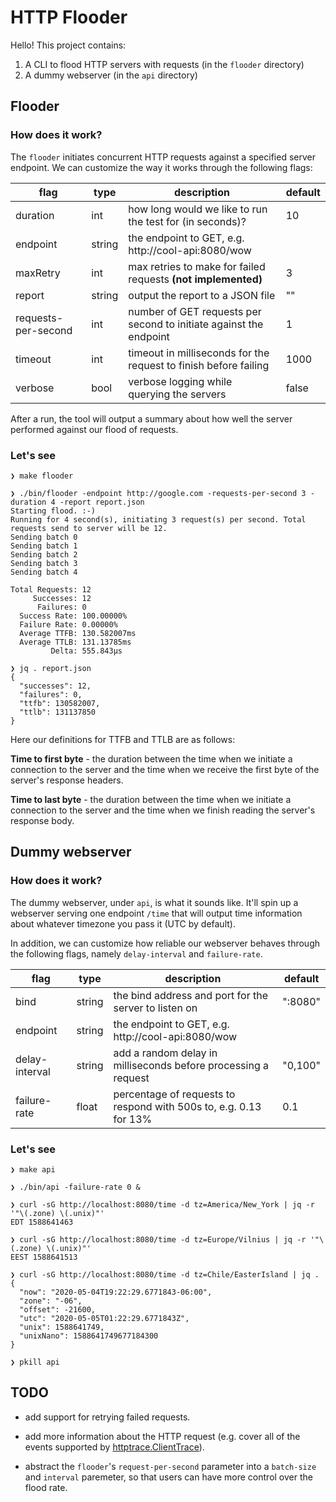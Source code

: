 # HTTP Flooder

Hello! This project contains:

1. A CLI to flood HTTP servers with requests (in the `flooder` directory)
1. A dummy webserver (in the `api` directory)

## Flooder

### How does it work?

The `flooder` initiates concurrent HTTP requests against a specified server
endpoint. We can customize the way it works through the following flags:

| flag                | type   | description                                                        | default |
|---------------------|--------|--------------------------------------------------------------------|---------|
| duration            | int    | how long would we like to run the test for (in seconds)?           | 10      |
| endpoint            | string | the endpoint to GET, e.g. http://cool-api:8080/wow                 |         |
| maxRetry            | int    | max retries to make for failed requests **(not implemented)**      | 3       |
| report              | string | output the report to a JSON file                                   | ""      |
| requests-per-second | int    | number of GET requests per second to initiate against the endpoint | 1       |
| timeout             | int    | timeout in milliseconds for the request to finish before failing   | 1000    |
| verbose             | bool   | verbose logging while querying the servers                         | false   |

After a run, the tool will output a summary about how well the server performed
against our flood of requests.

### Let's see

```console
❯ make flooder

❯ ./bin/flooder -endpoint http://google.com -requests-per-second 3 -duration 4 -report report.json
Starting flood. :-)
Running for 4 second(s), initiating 3 request(s) per second. Total requests send to server will be 12.
Sending batch 0
Sending batch 1
Sending batch 2
Sending batch 3
Sending batch 4

Total Requests: 12
     Successes: 12
      Failures: 0
  Success Rate: 100.00000%
  Failure Rate: 0.00000%
  Average TTFB: 130.582007ms
  Average TTLB: 131.13785ms
         Delta: 555.843µs

❯ jq . report.json
{
  "successes": 12,
  "failures": 0,
  "ttfb": 130582007,
  "ttlb": 131137850
}
```

Here our definitions for TTFB and TTLB are as follows:

**Time to first byte** - the duration between the time when we initiate
a connection to the server and the time when we receive the first byte of the
server's response headers.

**Time to last byte** - the duration between the time when we initiate
a connection to the server and the time when we finish reading the server's
response body.

## Dummy webserver

### How does it work?

The dummy webserver, under `api`, is what it sounds like. It'll spin up a
webserver serving one endpoint `/time` that will output time information about
whatever timezone you pass it (UTC by default).

In addition, we can customize how reliable our webserver behaves through the
following flags, namely `delay-interval` and `failure-rate`.

| flag           | type   | description                                                       | default |
|----------------|--------|-------------------------------------------------------------------|---------|
| bind           | string | the bind address and port for the server to listen on             | ":8080" |
| endpoint       | string | the endpoint to GET, e.g. http://cool-api:8080/wow                |         |
| delay-interval | string | add a random delay in milliseconds before processing a request    | "0,100" |
| failure-rate   | float  | percentage of requests to respond with 500s to, e.g. 0.13 for 13% | 0.1     |

### Let's see

```console
❯ make api

❯ ./bin/api -failure-rate 0 &

❯ curl -sG http://localhost:8080/time -d tz=America/New_York | jq -r '"\(.zone) \(.unix)"'
EDT 1588641463

❯ curl -sG http://localhost:8080/time -d tz=Europe/Vilnius | jq -r '"\(.zone) \(.unix)"'
EEST 1588641513

❯ curl -sG http://localhost:8080/time -d tz=Chile/EasterIsland | jq .
{
  "now": "2020-05-04T19:22:29.6771843-06:00",
  "zone": "-06",
  "offset": -21600,
  "utc": "2020-05-05T01:22:29.6771843Z",
  "unix": 1588641749,
  "unixNano": 1588641749677184300
}

❯ pkill api
```

## TODO

- add support for retrying failed requests.

- add more information about the HTTP request (e.g. cover all of the events
  supported by [httptrace.ClientTrace](https://golang.org/pkg/net/http/httptrace/#ClientTrace)).

- abstract the `flooder`'s `request-per-second` parameter into a `batch-size`
  and `interval` paremeter, so that users can have more control over the flood
  rate.
